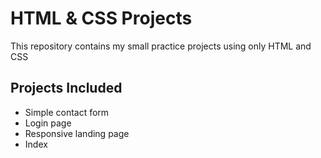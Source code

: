 # HTML & CSS Projects

This repository contains my small practice projects using only HTML and CSS

## Projects Included
- Simple contact form
- Login page
- Responsive landing page
- Index
